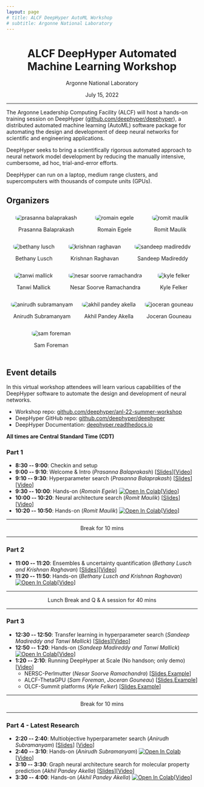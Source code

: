 ```yaml
---
layout: page
# title: ALCF DeepHyper AutoML Workshop
# subtitle: Argonne National Laboratory
---
```


<style type="text/css" media="screen">
    .speaker {
        text-align:center;
    }
    .speaker-pic {
        border-radius: 30%;
    }
    .row {
    display: flex;
    }
    .column {
    flex: 33.33%;
    padding: 7px;
    }
</style>

<h1 style="text-align: center;">ALCF DeepHyper Automated Machine Learning Workshop</h1>
<p style="text-align: center;">Argonne National Laboratory</p>
<p style="text-align: center;">July 15, 2022</p>

---

The Argonne Leadership Computing Facility (ALCF) will host a hands-on training session on DeepHyper ([github.com/deephyper/deephyper](https://github.com/deephyper/deephyper)), a distributed automated machine learning (AutoML) software package for automating the design and development of deep neural networks for scientific and engineering applications.

DeepHyper seeks to bring a scientifically rigorous automated approach to neural network model development by reducing the manually intensive, cumbersome, ad hoc, trial-and-error efforts. 

DeepHyper can run on a laptop, medium range clusters, and supercomputers with thousands of compute units (GPUs).

## Organizers

<div class="row">
    <div class="speaker column">
        <img class="speaker-pic" src="/assets/events/workshop-anl-2022-summer/prasanna-balaprakash.png" alt="prasanna balaprakash">
        <p>Prasanna Balaprakash</p>
    </div>
    <div class="speaker column">
        <img class="speaker-pic" src="/assets/events/workshop-anl-2022-summer/romain-egele.jpg" alt="romain egele">
        <p>Romain Egele</p>
    </div>
    <div class="speaker column">
        <img class="speaker-pic" src="/assets/events/workshop-anl-2022-summer/romit-maulik.png" alt="romit maulik">
        <p>Romit Maulik</p>
    </div>
</div>
<div class="row">
    <div class="speaker column">
        <img class="speaker-pic" src="/assets/events/workshop-anl-2022-summer/bethany-lusch.jpg" alt="bethany lusch">
        <p>Bethany Lusch</p>
    </div>
    <div class="speaker column">
        <img class="speaker-pic" src="/assets/events/workshop-anl-2022-summer/krishnan-raghavan.jpeg" alt="krishnan raghavan">
        <p>Krishnan Raghavan</p>
    </div>
    <div class="speaker column">
        <img class="speaker-pic" src="/assets/events/workshop-anl-2022-summer/sandeep-madireddy.jpg" alt="sandeep madireddy">
        <p>Sandeep Madireddy</p>
    </div>
</div>
<div class="row">
    <div class="speaker column">
        <img class="speaker-pic" src="/assets/events/workshop-anl-2022-summer/tanwi-mallick.jpg" alt="tanwi mallick">
        <p>Tanwi Mallick</p>
    </div>
    <div class="speaker column">
        <img class="speaker-pic" src="/assets/events/workshop-anl-2022-summer/nesar-soorve-ramachandra.jpeg" alt="nesar soorve ramachandra">
        <p>Nesar Soorve Ramachandra</p>
    </div>
    <div class="speaker column">
        <img class="speaker-pic" src="/assets/events/workshop-anl-2022-summer/kyle-felker.jpeg" alt="kyle felker">
        <p>Kyle Felker</p>
    </div>
</div>
<div class="row">
    <div class="speaker column">
        <img class="speaker-pic" src="/assets/events/workshop-anl-2022-summer/anirudh-subramanyam.jpeg" alt="anirudh subramanyam">
        <p>Anirudh Subramanyam</p>
    </div>
    <div class="speaker column">
        <img class="speaker-pic" src="/assets/events/workshop-anl-2022-summer/akhil-pandey-akella.jpg" alt="akhil pandey akella">
        <p>Akhil Pandey Akella</p>
    </div>
    <div class="speaker column">
        <img class="speaker-pic" src="/assets/events/workshop-anl-2022-summer/joceran-gouneau.png" alt="joceran gouneau">
        <p>Joceran Gouneau</p>
    </div>
</div>
<div class="row">
    <div class="speaker column">
        <img class="speaker-pic" src="/assets/events/workshop-anl-2022-summer/sam-foreman.jpg" alt="sam foreman">
        <p>Sam Foreman</p>
    </div>
    <div class="speaker column"></div>
    <div class="speaker column"></div>
</div>

## Event details 

In this virtual workshop attendees will learn various capabilities of the DeepHyper software to automate the design and development of neural networks.

* Workshop repo: [github.com/deephyper/anl-22-summer-workshop](https://github.com/deephyper/anl-22-summer-workshop)
* DeepHyper GitHub repo: [github.com/deephyper/deephyper](https://github.com/deephyper/deephyper)
* DeepHyper Documentation: [deephyper.readthedocs.io](https://deephyper.readthedocs.io)

**All times are Central Standard Time (CDT)**

### Part 1

* **8:30 -- 9:00**: Checkin and setup
* **9:00 -- 9:10**: Welcome & Intro (*Prasanna Balaprakash*) [[Slides](https://anl.box.com/s/z8sffzv2omyfesuve4xsi8a6br7m8mfq)][[Video](https://youtu.be/vGzDw6FwWBg)]
* **9:10 -- 9:30**: Hyperparameter search (*Prasanna Balaprakash*) [[Slides](https://anl.box.com/s/y5udubrkaz31616liccrfkvk340svsa6)][[Video](https://youtu.be/scrXm5XQsNA)]
* **9:30 -- 10:00**: Hands-on (*Romain Egele*) [![Open In Colab](https://colab.research.google.com/assets/colab-badge.svg)](https://colab.research.google.com/github/deephyper/anl-22-summer-workshop/blob/main/notebooks/1-Hyperparameter-Search.ipynb)[[Video](https://youtu.be/d9qjDXSCvXE)] 
* **10:00 -- 10:20**: Neural architecture search (*Romit Maulik*) [[Slides](https://anl.box.com/s/ban4fb66f90h368jv5u8yubeqv5558yf)][[Video](https://youtu.be/58a_3pUxJvg)]
* **10:20 -- 10:50**:  Hands-on (*Romit Maulik*) [![Open In Colab](https://colab.research.google.com/assets/colab-badge.svg)](https://colab.research.google.com/github/deephyper/anl-22-summer-workshop/blob/main/notebooks/2-Neural-Architecture-Search.ipynb)[[Video](https://youtu.be/v5vjd8lMVIo)]

--- 

<center>Break for 10 mins </center>

---

### Part 2

* **11:00 -- 11:20**: Ensembles & uncertainty quantification (*Bethany Lusch and Krishnan Raghavan*) [[Slides](https://anl.box.com/s/he0v6248tu2lbw271vqk2bb3fkyyzj0r)][[Video](https://youtu.be/rtO7M_AaqFk)]
* **11:20 -- 11:50**: Hands-on (*Bethany Lusch and Krishnan Raghavan*) [![Open In Colab](https://colab.research.google.com/assets/colab-badge.svg)](https://colab.research.google.com/github/deephyper/anl-22-summer-workshop/blob/main/notebooks/3-Ensemble-and-Uncertainty-Quantification.ipynb)[[Video](https://youtu.be/jxZKJO0m1uE)]

---

<center>Lunch Break and Q & A session for 40 mins </center>

---

### Part 3


* **12:30 -- 12:50**: Transfer learning in hyperparameter search (*Sandeep Madireddy and Tanwi Mallick*) [[Slides](https://anl.box.com/s/8uj77sf1f4ogvvn875emzmc49mxx1yj3)][[Video](https://youtu.be/qSnJej5OrgQ)]
* **12:50 -- 1:20**: Hands-on (*Sandeep Madireddy and Tanwi Mallick*) [![Open In Colab](https://colab.research.google.com/assets/colab-badge.svg)](https://colab.research.google.com/github/deephyper/anl-22-summer-workshop/blob/main/notebooks/4-Transfer-Learning-for-Hyperparameter-Search.ipynb)[[Video](https://youtu.be/bJyHNy7Hfgg)]
* **1:20 -- 2:10**: Running DeepHyper at Scale (No handson; only demo)[[Video](https://youtu.be/2eh-HLhg79c)]
    * NERSC-Perlmutter (*Nesar Soorve Ramachandra*) [[Slides](https://anl.box.com/s/yjux60pmivq60csvz3dbr8lfftq07utr),[Example](https://github.com/deephyper/anl-22-summer-workshop/tree/main/scripts/NERSC-Perlmutter)]
    * ALCF-ThetaGPU (*Sam Foreman*, *Joceran Gouneau*) [[Slides](https://anl.box.com/s/rzmb2mw2f2simua7fil6ngn4qpeuwgi0),[Example](https://github.com/deephyper/anl-22-summer-workshop/tree/main/scripts/ALCF-ThetaGPU)]
    * OLCF-Summit platforms (*Kyle Felker*) [[Slides](https://anl.box.com/s/ntq8ppk20jjhx2fh6dntjkqk3rp0imgm),[Example](https://github.com/deephyper/anl-22-summer-workshop/tree/main/scripts/OLCF-Summit)]


---

<center>Break for 10 mins </center>

---

### Part 4 - Latest Research

* **2:20 -- 2:40**: Multiobjective hyperparameter search (*Anirudh Subramanyam*) [[Slides](https://anl.box.com/s/raf8nae7tz256b9eenghc13b0lhnupq8)]
[[Video](https://youtu.be/I2H6yQiaf2w)]
* **2:40 -- 3:10**: Hands-on (*Anirudh Subramanyam*) [![Open In Colab](https://colab.research.google.com/assets/colab-badge.svg)](https://colab.research.google.com/github/deephyper/anl-22-summer-workshop/blob/main/notebooks/5-Multi-Objectives-Hyperparameter-Search.ipynb)[[Video](https://youtu.be/PpwEWDqWSjE)]
* **3:10 -- 3:30**: Graph neural architecture search for molecular property prediction (*Akhil Pandey Akella*) [[Slides](https://anl.box.com/s/481wknwdiehexf0nidbojxabj4nvez56)][[Video](https://youtu.be/oiAGCAlFyvc)]
* **3:30 -- 4:00**: Hands-on (*Akhil Pandey Akella*) [![Open In Colab](https://colab.research.google.com/assets/colab-badge.svg)](https://colab.research.google.com/github/deephyper/anl-22-summer-workshop/blob/main/notebooks/6-Graph-NAS-for-molecular-property-prediction.ipynb)[[Video](https://youtu.be/Fo7_pWeueb4)]
